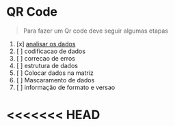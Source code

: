 # QR Code
> Para fazer um Qr code deve seguir algumas etapas
 1. [x] [analisar os  dados](etapas/analise_de_dados/etapa1.md)
 2. [ ] codificacao de dados
 3. [ ] correcao de erros
 4. [ ] estrutura de dados
 5. [ ] Colocar dados na matriz
 6. [ ] Mascaramento de dados
 7. [ ] informação de formato e  versao





<<<<<<< HEAD
=======
